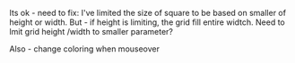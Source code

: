 Its ok - need to fix:
I've limited the size of square to be based on smaller of height or width. But - if height is limiting, the grid fill entire widtch.
Need to lmit grid height /width to smaller parameter?

Also - change coloring when mouseover

